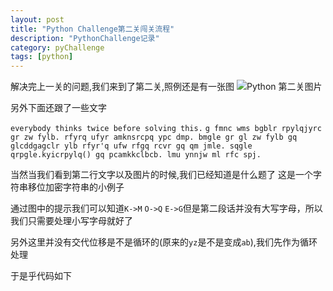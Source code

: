 ```yaml
---
layout: post
title: "Python Challenge第二关闯关流程"
description: "PythonChallenge记录"
category: pyChallenge
tags: [python]
---
```


解决完上一关的问题,我们来到了第二关,照例还是有一张图
![Python 第二关图片](http://www.pythonchallenge.com/pc/def/map.jpg)

另外下面还跟了一些文字

`everybody thinks twice before solving this.`
`g fmnc wms bgblr rpylqjyrc gr zw fylb. rfyrq ufyr amknsrcpq ypc dmp. bmgle gr gl zw fylb gq glcddgagclr ylb rfyr'q ufw rfgq rcvr gq qm jmle. sqgle qrpgle.kyicrpylq() gq pcamkkclbcb. lmu ynnjw ml rfc spj.`

当然当我们看到第二行文字以及图片的时候,我们已经知道是什么题了  这是一个字符串移位加密字符串的小例子

通过图中的提示我们可以知道`K->M` `O->Q` `E->G`但是第二段话并没有大写字母，所以我们只需要处理小写字母就好了

另外这里并没有交代位移是不是循环的(原来的`yz`是不是变成`ab`),我们先作为循环处理

于是乎代码如下
